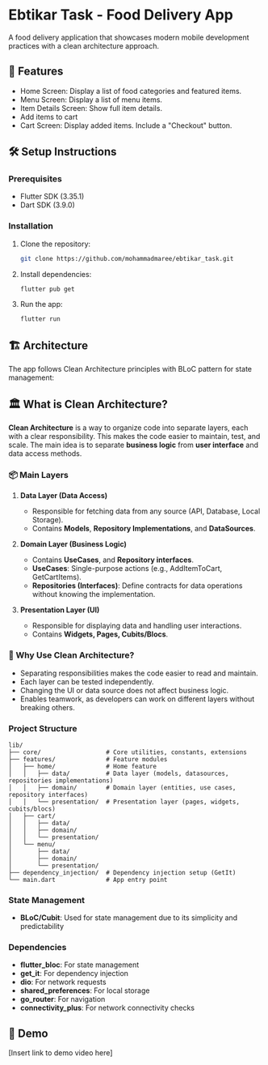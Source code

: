 # Ebtikar Task - Food Delivery App

A food delivery application that showcases modern mobile development practices with a clean architecture approach.

## 🚀 Features

- Home Screen: Display a list of food categories and featured items.
- Menu Screen: Display a list of menu items.
- Item Details Screen: Show full item details.
- Add items to cart
- Cart Screen: Display added items. Include a "Checkout" button.

## 🛠️ Setup Instructions

### Prerequisites

- Flutter SDK (3.35.1)
- Dart SDK (3.9.0)

### Installation

1. Clone the repository:
   ```bash
   git clone https://github.com/mohammadmaree/ebtikar_task.git
   ```

2. Install dependencies:
   ```bash
   flutter pub get
   ```

3. Run the app:
   ```bash
   flutter run
   ```

## 🏗️ Architecture

The app follows Clean Architecture principles with BLoC pattern for state management:

## 🏛️ What is Clean Architecture?

**Clean Architecture** is a way to organize code into separate layers, each with a clear responsibility. This makes the code easier to maintain, test, and scale. The main idea is to separate **business logic** from **user interface** and data access methods.

### 📦 Main Layers

1. **Data Layer (Data Access)**
   - Responsible for fetching data from any source (API, Database, Local Storage).
   - Contains **Models**, **Repository Implementations**, and **DataSources**.

2. **Domain Layer (Business Logic)**
   - Contains **UseCases**, and **Repository interfaces**.
   - **UseCases**: Single-purpose actions (e.g., AddItemToCart, GetCartItems).
   - **Repositories (Interfaces)**: Define contracts for data operations without knowing the implementation.

3. **Presentation Layer (UI)**
   - Responsible for displaying data and handling user interactions.
   - Contains **Widgets, Pages, Cubits/Blocs**.


### 🔄 Why Use Clean Architecture?

- Separating responsibilities makes the code easier to read and maintain.
- Each layer can be tested independently.
- Changing the UI or data source does not affect business logic.
- Enables teamwork, as developers can work on different layers without breaking others.


### Project Structure
```
lib/
├── core/                  # Core utilities, constants, extensions
├── features/              # Feature modules
│   ├── home/              # Home feature
│   │   ├── data/          # Data layer (models, datasources, repositories implementations)
│   │   ├── domain/        # Domain layer (entities, use cases, repository interfaces)
│   │   └── presentation/  # Presentation layer (pages, widgets, cubits/blocs)
│   ├── cart/
│   │   ├── data/
│   │   ├── domain/
│   │   └── presentation/
│   └── menu/
│       ├── data/
│       ├── domain/
│       └── presentation/
├── dependency_injection/  # Dependency injection setup (GetIt)
└── main.dart              # App entry point

```

### State Management
- **BLoC/Cubit**: Used for state management due to its simplicity and predictability

### Dependencies
- **flutter_bloc**: For state management
- **get_it**: For dependency injection
- **dio**: For network requests
- **shared_preferences**: For local storage
- **go_router**: For navigation
- **connectivity_plus**: For network connectivity checks

## 📱 Demo

[Insert link to demo video here]
